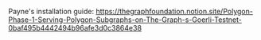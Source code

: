 Payne's installation guide: https://thegraphfoundation.notion.site/Polygon-Phase-1-Serving-Polygon-Subgraphs-on-The-Graph-s-Goerli-Testnet-0baf495b4442494b96afe3d0c3864e38

